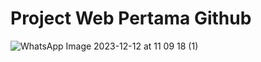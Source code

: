 # Project Web Pertama Github
![WhatsApp Image 2023-12-12 at 11 09 18 (1)](https://github.com/Ryfnd24/Responsi_WS/assets/155798001/bd63c657-6e87-45ea-b523-c5fdfcec7e32)
